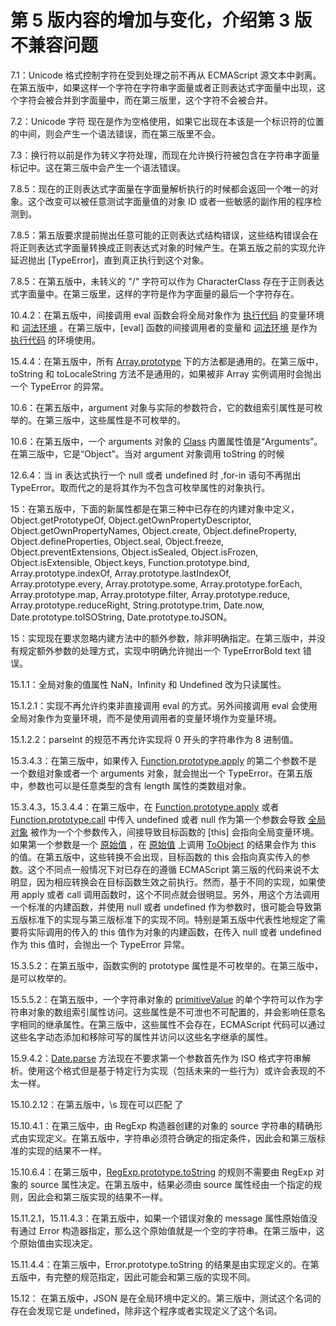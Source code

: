 # 第 5 版内容的增加与变化，介绍第 3 版不兼容问题

7.1：Unicode 格式控制字符在受到处理之前不再从 ECMAScript 源文本中剥离。在第五版中，如果这样一个字符在字符串字面量或者正则表达式字面量中出现，这个字符会被合并到字面量中，而在第三版里，这个字符不会被合并。

7.2：Unicode 字符 <BOM> 现在是作为空格使用，如果它出现在本该是一个标识符的位置的中间，则会产生一个语法错误，而在第三版里不会。

7.3：换行符以前是作为转义字符处理，而现在允许换行符被包含在字符串字面量标记中。这在第三版中会产生一个语法错误。

7.8.5：现在的正则表达式字面量在字面量解析执行的时候都会返回一个唯一的对象。这个改变可以被任意测试字面量值的对象 ID 或者一些敏感的副作用的程序检测到。

7.8.5：第五版要求提前抛出任意可能的正则表达式结构错误，这些结构错误会在将正则表达式字面量转换成正则表达式对象的时候产生。在第五版之前的实现允许延迟抛出 [TypeError]，直到真正执行到这个对象。

7.8.5：在第五版中，未转义的 "/" 字符可以作为 CharacterClass 存在于正则表达式字面量中。在第三版里，这样的字符是作为字面量的最后一个字符存在。

10.4.2：在第五版中，间接调用 eval 函数会将全局对象作为 [执行代码](http://es5.github.com/#eval-code) 的变量环境和 [词法环境](http://es5.github.com/#x10.2) 。在第三版中，[eval] 函数的间接调用者的变量和 [词法环境](http://es5.github.com/#x10.2) 是作为 [执行代码](http://es5.github.com/#eval-code) 的环境使用。

15.4.4：在第五版中，所有 [Array.prototype](http://es5.github.com/#x15.4.3.1) 下的方法都是通用的。在第三版中，toString 和 toLocaleString 方法不是通用的，如果被非 Array 实例调用时会抛出一个 TypeError 的异常。

10.6：在第五版中，argument 对象与实际的参数符合，它的数组索引属性是可枚举的。在第三版中，这些属性是不可枚举的。

10.6：在第五版中，一个 arguments 对象的 [Class](http://www.w3.org/html/ig/zh/wiki/index.php?title=Class&action=edit&redlink=1) 内置属性值是“Arguments”。在第三版中，它是“Object”。当对 argument 对象调用 toString 的时候

12.6.4：当 in 表达式执行一个 null 或者 undefined 时 ,for-in 语句不再抛出 TypeError。取而代之的是将其作为不包含可枚举属性的对象执行。

15：在第五版中，下面的新属性都是在第三种中已存在的内建对象中定义，Object.getPrototypeOf, Object.getOwnPropertyDescriptor, Object.getOwnPropertyNames, Object.create, Object.defineProperty, Object.defineProperties, Object.seal, Object.freeze, Object.preventExtensions, Object.isSealed, Object.isFrozen, Object.isExtensible, Object.keys, Function.prototype.bind, Array.prototype.indexOf, Array.prototype.lastIndexOf, Array.prototype.every, Array.prototype.some, Array.prototype.forEach, Array.prototype.map, Array.prototype.filter, Array.prototype.reduce, Array.prototype.reduceRight, String.prototype.trim, Date.now, Date.prototype.toISOString, Date.prototype.toJSON。

15：实现现在要求忽略内建方法中的额外参数，除非明确指定。在第三版中，并没有规定额外参数的处理方式，实现中明确允许抛出一个 TypeErrorBold text 错误。

15.1.1：全局对象的值属性 NaN，Infinity 和 Undefined 改为只读属性。

15.1.2.1：实现不再允许约束非直接调用 eval 的方式。另外间接调用 eval 会使用全局对象作为变量环境，而不是使用调用者的变量环境作为变量环境。

15.1.2.2：parseInt 的规范不再允许实现将 0 开头的字符串作为 8 进制值。

15.3.4.3：在第三版中，如果传入 [Function.prototype.apply](http://es5.github.com/#x15.3.4.3) 的第二个参数不是一个数组对象或者一个 arguments 对象，就会抛出一个 TypeError。在第五版中，参数也可以是任意类型的含有 length 属性的类数组对象。

15.3.4.3，15.3.4.4：在第三版中，在 [Function.prototype.apply](http://es5.github.com/#x15.3.4.3) 或者 [Function.prototype.call](http://es5.github.com/#x15.3.4.4) 中传入 undefined 或者 null 作为第一个参数会导致 [全局对象](http://es5.github.com/#x15.1) 被作为一个个参数传入，间接导致目标函数的 [this] 会指向全局变量环境。如果第一个参数是一个 [原始值](http://es5.github.com/#primitive_value) ，在 [原始值](http://es5.github.com/#primitive_value) 上调用 [ToObject](http://es5.github.com/#x9.9) 的结果会作为 this 的值。在第五版中，这些转换不会出现，目标函数的 this 会指向真实传入的参数。这个不同点一般情况下对已存在的遵循 ECMAScript 第三版的代码来说不太明显，因为相应转换会在目标函数生效之前执行。然而，基于不同的实现，如果使用 apply 或者 call 调用函数时，这个不同点就会很明显。另外，用这个方法调用一个标准的内建函数，并使用 null 或者 undefined 作为参数时，很可能会导致第五版标准下的实现与第三版标准下的实现不同。特别是第五版中代表性地规定了需要将实际调用的传入的 this 值作为对象的内建函数，在传入 null 或者 undefined 作为 this 值时，会抛出一个 TypeError 异常。

15.3.5.2：在第五版中，函数实例的 prototype 属性是不可枚举的。在第三版中，是可以枚举的。

15.5.5.2：在第五版中，一个字符串对象的 [primitiveValue](http://www.w3.org/html/ig/zh/wiki/index.php?title=PrimitiveValue&action=edit&redlink=1) 的单个字符可以作为字符串对象的数组索引属性访问。这些属性是不可泄也不可配置的，并会影响任意名字相同的继承属性。在第三版中，这些属性不会存在，ECMAScript 代码可以通过这些名字动态添加和移除可写的属性并访问以这些名字继承的属性。

15.9.4.2：[Date.parse](http://es5.github.com/#x15.9.4.2) 方法现在不要求第一个参数首先作为 ISO 格式字符串解析。使用这个格式但是基于特定行为实现（包括未来的一些行为）或许会表现的不太一样。

15.10.2.12：在第五版中，\s 现在可以匹配 <BOM> 了

15.10.4.1：在第三版中，由 RegExp 构造器创建的对象的 source 字符串的精确形式由实现定义。在第五版中，字符串必须符合确定的指定条件，因此会和第三版标准的实现的结果不一样。

15.10.6.4：在第三版中，[RegExp.prototype.toString](http://es5.github.com/#x15.10.6.4) 的规则不需要由 RegExp 对象的 source 属性决定。在第五版中，结果必须由 source 属性经由一个指定的规则，因此会和第三版实现的结果不一样。

15.11.2.1，15.11.4.3：在第五版中，如果一个错误对象的 message 属性原始值没有通过 Error 构造器指定，那么这个原始值就是一个空的字符串。在第三版中，这个原始值由实现决定。

15.11.4.4：在第三版中，Error.prototype.toString 的结果是由实现定义的。在第五版中，有完整的规范指定，因此可能会和第三版的实现不同。

15.12： 在第五版中，JSON 是在全局环境中定义的。第三版中，测试这个名词的存在会发现它是 undefined，除非这个程序或者实现定义了这个名词。